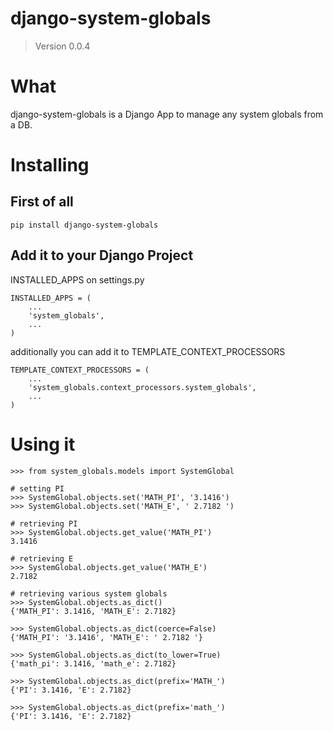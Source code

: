# django-system-globals
> Version 0.0.4

# What

django-system-globals is a Django App to manage any system globals from a DB.

# Installing

## First of all

    pip install django-system-globals

## Add it to your Django Project

INSTALLED_APPS on settings.py

    INSTALLED_APPS = (
        ...
        'system_globals',
        ...
    )

additionally you can add it to TEMPLATE_CONTEXT_PROCESSORS

    TEMPLATE_CONTEXT_PROCESSORS = (
        ...
        'system_globals.context_processors.system_globals',
        ...
    )

# Using it

    >>> from system_globals.models import SystemGlobal

    # setting PI
    >>> SystemGlobal.objects.set('MATH_PI', '3.1416')
    >>> SystemGlobal.objects.set('MATH_E', ' 2.7182 ')

    # retrieving PI
    >>> SystemGlobal.objects.get_value('MATH_PI')
    3.1416

    # retrieving E
    >>> SystemGlobal.objects.get_value('MATH_E')
    2.7182

    # retrieving various system globals
    >>> SystemGlobal.objects.as_dict()
    {'MATH_PI': 3.1416, 'MATH_E': 2.7182}

    >>> SystemGlobal.objects.as_dict(coerce=False)
    {'MATH_PI': '3.1416', 'MATH_E': ' 2.7182 '}

    >>> SystemGlobal.objects.as_dict(to_lower=True)
    {'math_pi': 3.1416, 'math_e': 2.7182}

    >>> SystemGlobal.objects.as_dict(prefix='MATH_')
    {'PI': 3.1416, 'E': 2.7182}

    >>> SystemGlobal.objects.as_dict(prefix='math_')
    {'PI': 3.1416, 'E': 2.7182}
